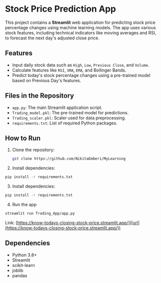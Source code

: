 # Stock Price Prediction App

This project contains a **Streamlit** web application for predicting stock price percentage changes using machine learning models. The app uses various stock features, including technical indicators like moving averages and RSI, to forecast the next day's adjusted close price.

## Features
- Input daily stock data such as `High`, `Low`, `Previous Close`, and `Volume`.
- Calculate features like `RSI`, `SMA`, `EMA`, and Bollinger Bands.
- Predict today's stock percentage changes using a pre-trained model based on Previous Day's features.

## Files in the Repository
- `app.py`: The main Streamlit application script.
- `Trading_model.pkl`: The pre-trained model for predictions.
- `Trading_scaler.pkl`: Scaler used for data preprocessing.
- `requirements.txt`: List of required Python packages.

## How to Run
1. Clone the repository:
   ```bash
   git clone https://github.com/NikitaEmberi/MyLearning
   
2. Install dependencies:
  ```bash
  pip install -r requirements.txt
  ```

3. Install dependencies:
  ```bash
  pip install -r requirements.txt
  ```

4. Run the app
  ```bash
  streamlit run Trading_App/app.py
  ```

Link: [https://know-todays-closing-stock-price.streamlit.app/]([url](https://know-todays-closing-stock-price.streamlit.app/))


## Dependencies
- Python 3.8+
- Streamlit
- scikit-learn
- joblib
- pandas

